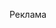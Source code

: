 <!DOCTYPE html>
<html lang="ru">
<head>
    <meta charset="UTF-8">
    <meta name="viewport" content="width=device-width, initial-scale=1.0">
    <title>Аниме Математика ✧</title>
    <style>
        :root {
            --main-color: #ff9ff3;
            --secondary-color: #feca57;
            --accent-color: #5f27cd;
            --text-color: #2d3436;
            --light-bg: #f7f1e3;
            --card-bg: #ffffff;
            --correct-color: #1dd1a1;
            --wrong-color: #ff6b6b;
        }
        
        body {
            font-family: 'Comic Sans MS', 'M PLUS Rounded 1c', cursive;
            background-color: var(--light-bg);
            background-image: url('data:image/svg+xml;utf8,<svg xmlns="http://www.w3.org/2000/svg" width="100" height="100" viewBox="0 0 100 100"><circle cx="20" cy="20" r="3" fill="%23ff9ff3" opacity="0.5"/><circle cx="50" cy="50" r="4" fill="%23feca57" opacity="0.5"/><circle cx="80" cy="30" r="3" fill="%235f27cd" opacity="0.5"/></svg>');
            color: var(--text-color);
            max-width: 800px;
            margin: 0 auto;
            padding: 20px;
            line-height: 1.6;
        }
        
        h1 {
            color: var(--accent-color);
            text-align: center;
            font-size: 2.5rem;
            margin-bottom: 30px;
            text-shadow: 3px 3px 0px rgba(95, 39, 205, 0.1);
            position: relative;
        }
        
        h1:after {
            content: "";
            position: absolute;
            bottom: -10px;
            left: 50%;
            transform: translateX(-50%);
            width: 150px;
            height: 4px;
            background: linear-gradient(90deg, var(--main-color), var(--secondary-color));
            border-radius: 2px;
        }
        
        .controls {
            background-color: var(--card-bg);
            padding: 25px;
            border-radius: 15px;
            margin-bottom: 30px;
            box-shadow: 0 8px 15px rgba(0,0,0,0.1);
            border: 2px solid var(--main-color);
        }
        
        .difficulty-selector {
            margin-bottom: 25px;
        }
        
        label {
            display: block;
            margin-bottom: 10px;
            font-weight: bold;
            color: var(--accent-color);
            font-size: 1.1rem;
        }
        
        select, input {
            width: 100%;
            padding: 12px 15px;
            border: 2px solid var(--main-color);
            border-radius: 10px;
            font-size: 16px;
            font-family: inherit;
            margin-bottom: 15px;
        }
        
        .buttons {
            display: flex;
            gap: 15px;
            flex-wrap: wrap;
        }
        
        button {
            flex: 1;
            min-width: 150px;
            background-color: var(--main-color);
            color: white;
            border: none;
            padding: 14px 20px;
            border-radius: 10px;
            cursor: pointer;
            font-size: 18px;
            font-weight: bold;
            transition: all 0.3s ease;
            font-family: inherit;
            box-shadow: 0 4px 6px rgba(0,0,0,0.1);
        }
        
        button:hover {
            transform: translateY(-3px);
            box-shadow: 0 6px 12px rgba(0,0,0,0.15);
        }
        
        #check-btn {
            background-color: var(--accent-color);
        }
        
        #generate-btn {
            background-color: var(--secondary-color);
        }
        
        .problem-container {
            background-color: var(--card-bg);
            padding: 30px;
            border-radius: 15px;
            margin-bottom: 25px;
            box-shadow: 0 8px 15px rgba(0,0,0,0.1);
            border: 2px solid var(--secondary-color);
            position: relative;
        }
        
        .problem {
            font-size: 22px;
            margin-bottom: 20px;
            color: var(--text-color);
            font-weight: bold;
        }
        
        .answer-input {
            margin: 20px 0;
        }
        
        .result {
            padding: 15px;
            margin-top: 15px;
            border-radius: 10px;
            font-weight: bold;
            display: none;
            animation: fadeIn 0.5s ease;
        }
        
        .correct {
            background-color: rgba(29, 209, 161, 0.2);
            border-left: 4px solid var(--correct-color);
            color: var(--correct-color);
            display: block;
        }
        
        .incorrect {
            background-color: rgba(255, 107, 107, 0.2);
            border-left: 4px solid var(--wrong-color);
            color: var(--wrong-color);
            display: block;
        }
        
        @keyframes fadeIn {
            from { opacity: 0; transform: translateY(10px); }
            to { opacity: 1; transform: translateY(0); }
        }
        
        .footer {
            text-align: center;
            margin-top: 40px;
            color: var(--text-color);
            font-size: 14px;
            opacity: 0.7;
        }
        
        .anime-char {
            text-align: center;
            font-size: 60px;
            margin: 20px 0;
            animation: bounce 2s infinite;
        }
        
        @keyframes bounce {
            0%, 100% { transform: translateY(0); }
            50% { transform: translateY(-15px); }
        }
        
        @media (max-width: 600px) {
            body {
                padding: 15px;
            }
            
            h1 {
                font-size: 1.8rem;
            }
            
            button {
                min-width: 100%;
            }
        }
    </style>
</head>
<body>
    <div class="anime-char">✧(^◡^)✧</div>
    <h1>Аниме Математика</h1>
    
    <div class="controls">
        <div class="difficulty-selector">
            <label for="difficulty">Уровень сложности:</label>
            <select id="difficulty">
                <option value="easy">Легкий (арифметика)</option>
                <option value="medium">Средний (уравнения)</option>
                <option value="hard">Сложный (тригонометрия)</option>
                <option value="expert">Экспертный (матрицы)</option>
                <option value="extreme">Экстремальный (высшая)</option>
            </select>
        </div>
        <div class="buttons">
            <button id="generate-btn">Новая задача ✨</button>
        </div>
    </div>
    
    <div id="problem-area">
        <div class="problem-container">
            <p>Нажмите "Новая задача" чтобы начать!</p>
        </div>
    </div>

    <div class="footer">
        Аниме математический тренажер • Проверь свои навыки!
    </div>

    <script>
        document.addEventListener('DOMContentLoaded', function() {
            const difficultySelect = document.getElementById('difficulty');
            const generateBtn = document.getElementById('generate-btn');
            const problemArea = document.getElementById('problem-area');
            
            let currentCorrectAnswer = null;
            
            function randomInt(min, max) {
                return Math.floor(Math.random() * (max - min + 1)) + min;
            }
            
            function generateEasyProblem() {
                const operations = [
                    { symbol: '+', apply: (a, b) => a + b },
                    { symbol: '-', apply: (a, b) => a - b },
                    { symbol: '×', apply: (a, b) => a * b },
                    { symbol: '÷', apply: (a, b) => a / b }
                ];
                
                const opIndex = randomInt(0, 3);
                const operation = operations[opIndex];
                
                let a, b;
                if (opIndex === 3) {
                    b = randomInt(1, 12);
                    a = b * randomInt(1, 12);
                } else {
                    a = randomInt(1, 25);
                    b = randomInt(1, 25);
                }
                
                const result = operation.apply(a, b);
                currentCorrectAnswer = Number.isInteger(result) ? result : parseFloat(result.toFixed(2));
                
                return {
                    problem: `Вычислите: ${a} ${operation.symbol} ${b}`,
                    answer: result
                };
            }
            
            function generateMediumProblem() {
                const types = ['linear', 'quadratic', 'system', 'fraction', 'percent'];
                const type = types[randomInt(0, types.length - 1)];
                
                switch(type) {
                    case 'linear':
                        const x = randomInt(-10, 10);
                        const a = randomInt(1, 5);
                        const b = a * x + randomInt(-5, 5);
                        currentCorrectAnswer = x;
                        
                        return {
                            problem: `Решите уравнение: ${a}x + ${b - a * x} = ${b}`,
                            answer: x
                        };
                        
                    case 'quadratic':
                        const x1 = randomInt(-5, 5);
                        let x2 = randomInt(-5, 5);
                        while (x2 === x1) x2 = randomInt(-5, 5);
                        
                        const aq = randomInt(1, 3);
                        const bq = -aq * (x1 + x2);
                        const cq = aq * x1 * x2;
                        currentCorrectAnswer = [x1, x2].sort();
                        
                        return {
                            problem: `Решите квадратное уравнение: ${aq}x² ${bq >= 0 ? '+' : '-'} ${Math.abs(bq)}x ${cq >= 0 ? '+' : '-'} ${Math.abs(cq)} = 0`,
                            answer: [x1, x2].sort()
                        };
                        
                    case 'percent':
                        const percent = randomInt(5, 95);
                        const number = randomInt(10, 200);
                        currentCorrectAnswer = (number * percent / 100).toFixed(2);
                        
                        return {
                            problem: `Найдите ${percent}% от числа ${number}`,
                            answer: parseFloat((number * percent / 100).toFixed(2))
                        };
                        
                    default:
                        return generateEasyProblem();
                }
            }
            
            function generateHardProblem() {
                const types = ['trigonometry', 'logarithm', 'derivative'];
                const type = types[randomInt(0, types.length - 1)];
                
                switch(type) {
                    case 'trigonometry':
                        let angle = randomInt(0, 360);
                        const trigFuncs = ['sin', 'cos', 'tan'];
                        const trigFunc = trigFuncs[randomInt(0, 2)];
                        
                        if (trigFunc === 'tan') {
                            while (angle % 90 === 0 && angle % 180 !== 0) {
                                angle = randomInt(0, 360);
                            }
                        }
                        
                        const radians = angle * Math.PI / 180;
                        currentCorrectAnswer = parseFloat(Math[trigFunc](radians).toFixed(4));
                        
                        return {
                            problem: `Вычислите ${trigFunc}(${angle}°)`,
                            answer: parseFloat(Math[trigFunc](radians).toFixed(4))
                        };
                        
                    default:
                        return generateMediumProblem();
                }
            }
            
            function generateExpertProblem() {
                const types = ['complex', 'matrix'];
                const type = types[randomInt(0, types.length - 1)];
                
                switch(type) {
                    case 'matrix':
                        const a11 = randomInt(-3, 3);
                        const a12 = randomInt(-3, 3);
                        const a21 = randomInt(-3, 3);
                        const a22 = randomInt(-3, 3);
                        currentCorrectAnswer = a11 * a22 - a12 * a21;
                        
                        return {
                            problem: `Найдите определитель матрицы:<br>
                                     | ${a11} ${a12} |<br>
                                     | ${a21} ${a22} |`,
                            answer: a11 * a22 - a12 * a21
                        };
                        
                    default:
                        return generateHardProblem();
                }
            }
            
            function generateExtremeProblem() {
                const num = randomInt(10, 100);
                let isPrime = true;
                for (let i = 2; i <= Math.sqrt(num); i++) {
                    if (num % i === 0) {
                        isPrime = false;
                        break;
                    }
                }
                currentCorrectAnswer = isPrime;
                
                return {
                    problem: `Является ли число ${num} простым? (Ответ: да/нет)`,
                    answer: isPrime
                };
            }
            
            function checkAnswer(userAnswer) {
                if (currentCorrectAnswer === null) return false;
                
                if (Array.isArray(currentCorrectAnswer)) {
                    // Для задач с несколькими ответами (например, квадратные уравнения)
                    const userAnswers = userAnswer.split(',').map(x => parseFloat(x.trim()));
                    if (userAnswers.length !== currentCorrectAnswer.length) return false;
                    
                    return userAnswers.every((val, idx) => 
                        Math.abs(val - currentCorrectAnswer[idx]) < 0.001
                    );
                } else if (typeof currentCorrectAnswer === 'boolean') {
                    // Для задач с да/нет
                    const normalizedAnswer = userAnswer.toLowerCase().trim();
                    return (normalizedAnswer === 'да' && currentCorrectAnswer) || 
                           (normalizedAnswer === 'нет' && !currentCorrectAnswer);
                } else {
                    // Для числовых ответов
                    const userNum = parseFloat(userAnswer);
                    return !isNaN(userNum) && 
                           Math.abs(userNum - currentCorrectAnswer) < 0.001;
                }
            }
            
            function generateNewProblem() {
                const difficulty = difficultySelect.value;
                let problemData;
                
                switch(difficulty) {
                    case 'easy': problemData = generateEasyProblem(); break;
                    case 'medium': problemData = generateMediumProblem(); break;
                    case 'hard': problemData = generateHardProblem(); break;
                    case 'expert': problemData = generateExpertProblem(); break;
                    case 'extreme': problemData = generateExtremeProblem(); break;
                    default: problemData = generateEasyProblem();
                }
                
                problemArea.innerHTML = `
                    <div class="problem-container">
                        <div class="problem">${problemData.problem}</div>
                        <div class="answer-input">
                            <label for="user-answer">Ваш ответ:</label>
                            <input type="text" id="user-answer" placeholder="Введите ответ...">
                        </div>
                        <button id="check-btn">Проверить ответ</button>
                        <div id="result" class="result"></div>
                    </div>
                `;
                
                document.getElementById('check-btn').addEventListener('click', function() {
                    const userAnswer = document.getElementById('user-answer').value;
                    const resultDiv = document.getElementById('result');
                    
                    if (checkAnswer(userAnswer)) {
                        resultDiv.className = 'result correct';
                        resultDiv.innerHTML = 'Правильно! ✧(≧◡≦)✧';
                    } else {
                        resultDiv.className = 'result incorrect';
                        let correctAnswer = currentCorrectAnswer;
                        
                        if (Array.isArray(correctAnswer)) {
                            correctAnswer = correctAnswer.join(', ');
                        } else if (typeof correctAnswer === 'boolean') {
                            correctAnswer = correctAnswer ? 'да' : 'нет';
                        }
                        
                        resultDiv.innerHTML = `Неправильно (╥﹏╥)<br>Правильный ответ: ${correctAnswer}`;
                    }
                });
            }
            
            generateBtn.addEventListener('click', generateNewProblem);
        });
    </script>
</body>
</html>
<div class="social-links" style="
    display: flex;
    justify-content: center;
    gap: 20px;
    margin: 30px 0;
">
    <!-- Иконка VK -->
    <a href="https://vk.com/15gg15gg15" target="_blank" class="social-icon" style="
        display: inline-block;
        width: 60px;
        height: 60px;
        border-radius: 50%;
        background: linear-gradient(135deg, #4c75a3, #3a5f89);
        color: white;
        text-align: center;
        line-height: 60px;
        font-size: 30px;
        transition: all 0.3s ease;
        box-shadow: 0 4px 10px rgba(0,0,0,0.2);
        position: relative;
        overflow: hidden;
    ">
        <i class="fab fa-vk" style="
            display: inline-block;
            width: 100%;
            height: 100%;
        "></i>
        <span style="
            position: absolute;
            top: 0;
            left: 0;
            width: 100%;
            height: 100%;
            background: radial-gradient(circle, rgba(255,255,255,0.3) 0%, rgba(255,255,255,0) 70%);
            opacity: 0;
            transition: opacity 0.3s;
        "></span>
    </a>

    <!-- Иконка Telegram -->
    <a href="https://t.me/zigzak5643" target="_blank" class="social-icon" style="
        display: inline-block;
        width: 60px;
        height: 60px;
        border-radius: 50%;
        background: linear-gradient(135deg, #2aabee, #229ed9);
        color: white;
        text-align: center;
        line-height: 60px;
        font-size: 30px;
        transition: all 0.3s ease;
        box-shadow: 0 4px 10px rgba(0,0,0,0.2);
        position: relative;
        overflow: hidden;
    ">
        <i class="fab fa-telegram" style="
            display: inline-block;
            width: 100%;
            height: 100%;
        "></i>
        <span style="
            position: absolute;
            top: 0;
            left: 0;
            width: 100%;
            height: 100%;
            background: radial-gradient(circle, rgba(255,255,255,0.3) 0%, rgba(255,255,255,0) 70%);
            opacity: 0;
            transition: opacity 0.3s;
        "></span>
    </a>
</div>

<!-- Добавьте этот код перед закрывающим тегом </body> -->
<link rel="stylesheet" href="https://cdnjs.cloudflare.com/ajax/libs/font-awesome/6.0.0-beta3/css/all.min.css">
<script>
    // Анимация при наведении
    document.querySelectorAll('.social-icon').forEach(icon => {
        icon.addEventListener('mouseenter', function() {
            this.style.transform = 'translateY(-5px)';
            this.querySelector('span').style.opacity = '1';
            this.style.boxShadow = '0 8px 15px rgba(0,0,0,0.3)';
        });
        icon.addEventListener('mouseleave', function() {
            this.style.transform = 'translateY(0)';
            this.querySelector('span').style.opacity = '0';
            this.style.boxShadow = '0 4px 10px rgba(0,0,0,0.2)';
        });
    });
</script>
<style>
  /* Стили для рекламной метки */
  .tg-ad-container {
    position: relative;
    display: inline-block;
    margin: 30px; /* Отступ для демонстрации */
  }
  
  .tg-ad-label {
    position: absolute;
    top: -151px;
    left: 685%;
    transform: translateX(-50%);
    white-space: nowrap;
    font-size: 12px;
    font-weight: bold;
    color: #ff6b6b;
    font-family: 'Comic Sans MS', cursive;
    animation: pulse 1.5s infinite;
    background: white;
    padding: 3px 8px;
    border-radius: 12px;
    box-shadow: 0 2px 8px rgba(0,0,0,0.15);
    z-index: 100;
    border: 1px solid #ffcccc;
  }
  
  /* Стрелка */
  .tg-ad-label::after {
    content: "";
    position: absolute;
    top: 100%;
    left: 50%;
    transform: translateX(-50%);
    width: 0;
    height: 0;
    border-left: 8px solid transparent;
    border-right: 8px solid transparent;
    border-top: 8px solid white;
    filter: drop-shadow(0 2px 1px rgba(255,107,107,0.3));
  }
  
  /* Анимация */
  @keyframes pulse {
    0% { transform: translateX(-50%) scale(0.95); }
    50% { transform: translateX(-50%) scale(1.05); }
    100% { transform: translateX(-50%) scale(0.95); }
  }
  
  /* Стили для иконки Telegram (если ещё не есть) */
  .telegram-icon {
    display: inline-flex;
    width: 60px;
    height: 0px;
    border-radius: 50%;
    background: linear-gradient(135deg, #2aabee, #229ed9);
    color: white;
    align-items: center;
    justify-content: center;
    font-size: 0px;
    text-decoration: none;
    box-shadow: 0 4px 12px rgba(34, 158, 217, 0.3);
    transition: all 0.3s ease;
  }
  
  .telegram-icon:hover {
    transform: translateY(-3px);
    box-shadow: 0 6px 16px rgba(34, 158, 217, 0.4);
  }
</style>

<!-- HTML-структура (добавьте в нужное место) -->
<div class="tg-ad-container">
  <a href="https://t.me/ваш_канал" class="telegram-icon">
    <i class="fab fa-telegram"></i>
  </a>
  <div class="tg-ad-label">Реклама</div>
</div>

<!-- Подключите Font Awesome если ещё не подключен -->
<link rel="stylesheet" href="https://cdnjs.cloudflare.com/ajax/libs/font-awesome/6.0.0/css/all.min.css">

